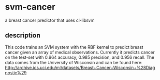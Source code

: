 svm-cancer
==========

a breast cancer predictor that uses cl-libsvm

description
-----------
This code trains an SVM system with the RBF kernel to predict breast cancer given an array of medical observations.  Currently it predicts cancer on the test-set with 0.964 accuracy, 0.985 precision, and 0.956 recall.  The data comes from the University of Wisconsin and can be found here: http://archive.ics.uci.edu/ml/datasets/Breast+Cancer+Wisconsin+%28Diagnostic%29
